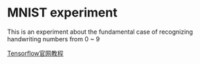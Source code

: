 # MNIST experiment 

This is an experiment about the fundamental case of recognizing handwriting numbers from 0 ~ 9

[Tensorflow官网教程](https://www.tensorflow.org/get_started/mnist/pros)

